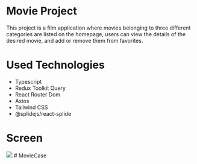# Movie Project

This project is a film application where movies belonging to three different categories are listed on the homepage, users can view the details of the desired movie, and add or remove them from favorites.<br>

# Used Technologies

- Typescript <br>
- Redux Toolkit Query <br>
- React Router Dom <br>
- Axios <br>
- Tailwind CSS <br>
- @splidejs/react-splide <br>

# Screen

![](images/Movie.gif)
#   M o v i e C a s e  
 
